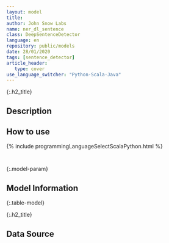 ```yaml
---
layout: model
title: 
author: John Snow Labs
name: ner_dl_sentence
class: DeepSentenceDetector
language: en
repository: public/models
date: 28/01/2020
tags: [sentence_detector]
article_header:
   type: cover
use_language_switcher: "Python-Scala-Java"
---
```


{:.h2_title}
## Description 






## How to use 
<div class="tabs-box" markdown="1">

{% include programmingLanguageSelectScalaPython.html %}

```python

```

```scala

```
</div>



{:.model-param}
## Model Information
{:.table-model}





{:.h2_title}
## Data Source


